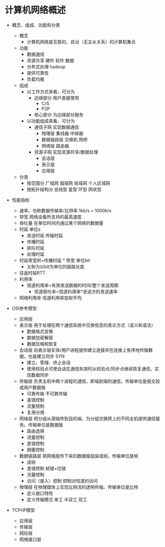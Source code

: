 # 计算机网络概述

+ 概念、组成、功能和分类
  + 概念
    + 计算机网络是互联的、自治（无主从关系）的计算机集合
  + 功能
    + 数据通信
    + 资源共享 硬件 软件 数据
    + 分布式处理 hadoop
    + 提供可靠性
    + 负载均衡
  + 组成
    + 以工作方式来看，可分为
      + 边缘部分 用户直接使用
        + C/S
        + P2P
      + 核心部分 为边缘部分服务
    + 以功能组成来看，可分为
      + 通信子网 实现数据通信
        + 物理层 集线器 中继器
        + 数据链路层 交换机 网桥
        + 网络层 路由器
      + 资源子网 实现资源共享/数据处理
        + 会话层
        + 表示层
        + 应用层
  + 分类
    + 按范围分 广域网 城域网 局域网 个人区域网
    + 按拓扑结构分 总线型 星型 环型 网状型
+ 性能指标
  + 速率，也称数据传输率/比特率 1kb/s = 1000b/s
  + 带宽 网络设备所支持的最高速度
  + 吞吐量 在单位时间内通过某个网络的数据量
  + 时延 单位s
    + 发送时延 传输时延
    + 传播时延
    + 排队时延
    + 处理时延
  + 时延带宽积=传播时延 * 带宽 单位bit
    + 又称为以bit为单位的链路长度
  + 往返时延RTT
  + 利用率
    + 信道利用率=有效发送数据的时间/整个发送周期
      + 信道吞吐率=信道利用率*发送方的发送速率
  + 网络利用率 信道利用率加权平均
  
+ OSI参考模型
  + 应用层
  + 表示层 用于处理在两个通信系统中交换信息的表示方式（语义和语法）
    + 数据格式变换
    + 数据加密解密
    + 数据压缩和恢复
  + 会话层 向表示层实体/用户进程提供建立连接并在连接上有序地传输数据，也是建立同步 SYN
    + 建立、管理、终止会话
    + 使用校验点可使会话在通信失效时从校验点/同步点继续恢复通信，实现数据同步
  + 传输层 负责主机中两个进程的通信，即端到端的通信。传输单位是报文段或用户数据报
    + 可靠传输 不可靠传输
    + 差错控制
    + 流量控制
    + 复用分用
  + 网络层 把分组从源端传到目的端，为分组交换网上的不同主机提供通信服务。传输单位是数据报
    + 路由选择
    + 流量控制
    + 差错控制
    + 拥塞控制
  + 数据链路层 把网络层传下来的数据报组装成帧。传输单位是帧
    + 成帧
    + 差错控制 帧错+位错
    + 流量控制
    + 访问（接入）控制 控制对信道的访问
  + 物理层 在物理媒体上实现比特流的透明传输。传输单位是比特
    + 定义接口特性
    + 定义传输模式 单工 半双工 双工

+ TCP/IP模型
  + 应用层
  + 传输层
  + 网际层
  + 网络接口层